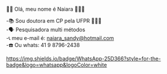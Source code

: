  👋🏼 Olá, meu nome é Naiara 🙋🏻‍♀️

-📚 Sou doutora em CP pela UFPR 👩🏽‍🎓  
-🗣️ Pesquisadora multi métodos   
-📞 meu e-mail é: naiara_sandy@hotmail.com  
-☎️ Ou whats: 41 9 8796-2438  

https://img.shields.io/badge/WhatsApp-25D366?style=for-the-badge&logo=whatsapp&logoColor=white
